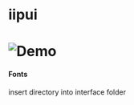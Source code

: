 iipui
======
![Demo](http://i.pi.gy/VrNP.gif)
======
#### Fonts ####
insert directory into interface folder
